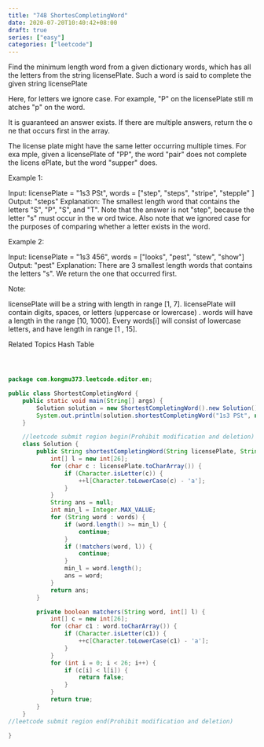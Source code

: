 ```yaml
---
title: "748 ShortesCompletingWord"
date: 2020-07-20T10:40:42+08:00
draft: true
series: ["easy"]
categories: ["leetcode"]
---
```



Find the minimum length word from a given dictionary words, which has all the 
letters from the string licensePlate. Such a word is said to complete the given 
string licensePlate

Here, for letters we ignore case. For example, "P" on the licensePlate still m
atches "p" on the word.

It is guaranteed an answer exists. If there are multiple answers, return the o
ne that occurs first in the array.

The license plate might have the same letter occurring multiple times. For exa
mple, given a licensePlate of "PP", the word "pair" does not complete the licens
ePlate, but the word "supper" does.


Example 1: 

Input: licensePlate = "1s3 PSt", words = ["step", "steps", "stripe", "stepple"
]
Output: "steps"
Explanation: The smallest length word that contains the letters "S", "P", "S",
and "T".
Note that the answer is not "step", because the letter "s" must occur in the w
ord twice.
Also note that we ignored case for the purposes of comparing whether a letter 
exists in the word.



Example 2: 

Input: licensePlate = "1s3 456", words = ["looks", "pest", "stew", "show"]
Output: "pest"
Explanation: There are 3 smallest length words that contains the letters "s".
We return the one that occurred first.



Note: 

licensePlate will be a string with length in range [1, 7]. 
licensePlate will contain digits, spaces, or letters (uppercase or lowercase)
. 
words will have a length in the range [10, 1000]. 
Every words[i] will consist of lowercase letters, and have length in range [1
, 15]. 

Related Topics Hash Table
```java



package com.kongmu373.leetcode.editor.en;

public class ShortestCompletingWord {
    public static void main(String[] args) {
        Solution solution = new ShortestCompletingWord().new Solution();
        System.out.println(solution.shortestCompletingWord("1s3 PSt", new String[] {"step", "steps", "stripe", "stepple"}));
    }

    //leetcode submit region begin(Prohibit modification and deletion)
    class Solution {
        public String shortestCompletingWord(String licensePlate, String[] words) {
            int[] l = new int[26];
            for (char c : licensePlate.toCharArray()) {
                if (Character.isLetter(c)) {
                    ++l[Character.toLowerCase(c) - 'a'];
                }
            }
            String ans = null;
            int min_l = Integer.MAX_VALUE;
            for (String word : words) {
                if (word.length() >= min_l) {
                    continue;
                }
                if (!matchers(word, l)) {
                    continue;
                }
                min_l = word.length();
                ans = word;
            }
            return ans;
        }

        private boolean matchers(String word, int[] l) {
            int[] c = new int[26];
            for (char c1 : word.toCharArray()) {
                if (Character.isLetter(c1)) {
                    ++c[Character.toLowerCase(c1) - 'a'];
                }
            }
            for (int i = 0; i < 26; i++) {
                if (c[i] < l[i]) {
                    return false;
                }
            }
            return true;
        }
    }
//leetcode submit region end(Prohibit modification and deletion)

}
```